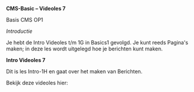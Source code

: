 **CMS-Basic – Videoles 7**

Basis CMS OP1

*Introductie*

Je hebt de Intro Videoles t/m 1G in Basics1 gevolgd. Je kunt reeds Pagina's maken; in deze les wordt uitgelegd hoe je berichten kunt maken.

**Intro Videoles 7**

Dit is les Intro-1H en gaat over het maken van Berichten.

Bekijk deze videoles hier:





